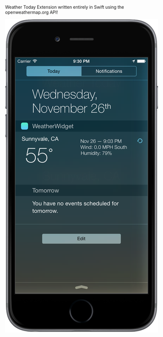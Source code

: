 Weather Today Extension written entirely in Swift using the openweathermap.org API!

![Alt text](/framed.png/ "Puppies")

